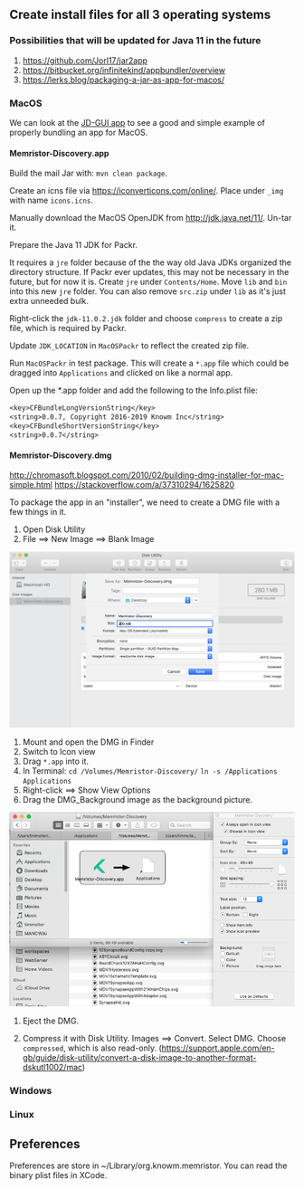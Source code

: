 ## Create install files for all 3 operating systems

### Possibilities that will be updated for Java 11 in the future

1. <https://github.com/Jorl17/jar2app>
1. <https://bitbucket.org/infinitekind/appbundler/overview>
1. <https://lerks.blog/packaging-a-jar-as-app-for-macos/>


### MacOS

We can look at the [JD-GUI app](https://github.com/java-decompiler/jd-gui/blob/master/src/osx/resources/Info.plist) to see a good and simple example of properly bundling an app for MacOS.

#### Memristor-Discovery.app

Build the mail Jar with: `mvn clean package`.

Create an icns file via <https://iconverticons.com/online/>. Place under `_img` with name `icons.icns`.

Manually download the MacOS OpenJDK from <http://jdk.java.net/11/>. Un-tar it.

Prepare the Java 11 JDK for Packr. 

It requires a `jre` folder because of the the way old Java JDKs organized the directory structure. If Packr ever updates, this may not be necessary in the future, but for now it is. Create `jre` under `Contents/Home`. Move `lib` and `bin` into this new `jre` folder. You can also remove `src.zip` under `lib` as it's just extra unneeded bulk. 

Right-click the `jdk-11.0.2.jdk` folder and choose `compress` to create a zip file, which is required by Packr.

Update `JDK_LOCATION` in `MacOSPackr` to reflect the created zip file. 

Run `MacOSPackr` in test package. This will create a `*.app` file which could be dragged into `Applications` and clicked on like a normal app.

Open up the *.app folder and add the following to the Info.plist file:

```
<key>CFBundleLongVersionString</key>
<string>0.0.7, Copyright 2016-2019 Knowm Inc</string>
<key>CFBundleShortVersionString</key>
<string>0.0.7</string>
```

#### Memristor-Discovery.dmg

<http://chromasoft.blogspot.com/2010/02/building-dmg-installer-for-mac-simple.html>
<https://stackoverflow.com/a/37310294/1625820>

To package the app in an "installer", we need to create a DMG file with a few things in it. 

1. Open Disk Utility
1. File ==> New Image ==> Blank Image

![](_exe/DiskUtility.png)

1. Mount and open the DMG in Finder
1. Switch to Icon view
1. Drag `*.app` into it.
1. In Terminal: `cd /Volumes/Memristor-Discovery/` `ln -s /Applications Applications`
1. Right-click ==> Show View Options
1. Drag the DMG_Background image as the background picture.

![](_exe/DMG_Setup.png)

1. Eject the DMG.

1. Compress it with Disk Utility. Images ==> Convert. Select DMG. Choose `compressed`, which is also read-only. (https://support.apple.com/en-gb/guide/disk-utility/convert-a-disk-image-to-another-format-dskutl1002/mac)

### Windows

### Linux

## Preferences

Preferences are store in ~/Library/org.knowm.memristor. You can read the binary plist files in XCode.